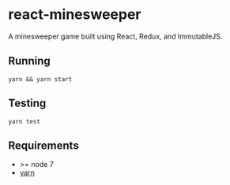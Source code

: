 # react-minesweeper

A minesweeper game built using React, Redux, and ImmutableJS.

## Running

`yarn && yarn start`

## Testing

`yarn test`

## Requirements
* \>= node 7
* [yarn](https://yarnpkg.com/en/docs/install)
